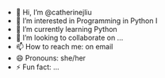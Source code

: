 - 👋 Hi, I’m @catherinejliu
- 👀 I’m interested in Programming in Python I
- 🌱 I’m currently learning Python
- 💞️ I’m looking to collaborate on ...
- 📫 How to reach me: on email
- 😄 Pronouns: she/her
- ⚡ Fun fact: ...
